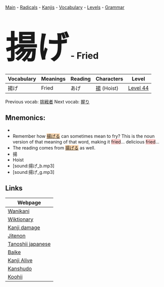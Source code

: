 <style> bigfont {font-size: 100px}</style>
[Main](../README.md) -
[Radicals](../radicals.md) -
[Kanjis](../kanjis.md) -
[Vocabulary](../vocabulary.md) -
[Levels](../levels.md) -
[Grammar](../grammar.md)
# <bigfont> 揚げ</bigfont> - Fried 

| Vocabulary | Meanings | Reading | Characters | Level |
| --- | --- | --- | --- | --- |
| 揚げ | Fried | あげ |  [揚](../kanjis/揚.md) (Hoist) | [Level 44](../levels/wk_level44.md) |

Previous vocab: [挑戦者](挑戦者.md) Next vocab: [握り](握り.md) 

## Mnemonics:

* 
* Remember how <span style="background-color:#fed8b1"> [揚げる](https://jisho.org/search/揚げる)</span> can sometimes mean to fry? This is the noun version of that meaning of that word, making it <span style="background-color:#ffcccb"> fried</span>... delicious <span style="background-color:#ffcccb"> fried</span>...
* The reading comes from <span style="background-color:#fed8b1"> [揚げる](https://jisho.org/search/揚げる)</span> as well.
* 揚
* Hoist
* [sound:揚げ_b.mp3]
* [sound:揚げ_g.mp3]


## Links 

| Webpage |
| --- |
| [Wanikani          ](https://www.wanikani.com/kanji/揚げ) |
| [Wiktionary        ](https://en.wiktionary.org/wiki/揚げ) |
| [Kanji damage      ](http://www.kanjidamage.com/kanji/search?utf8=✓&q=揚げ) |
| [Jitenon           ](https://jitenon.com/kanji/揚げ) |
| [Tanoshii japanese ](https://www.tanoshiijapanese.com/dictionary/kanji.cfm?k=揚げ) |
| [Baike             ](https://baike.baidu.com/item/揚げ) |
| [Kanji Alive       ](https://app.kanjialive.com/揚げ) |
| [Kanshudo          ](https://www.kanshudo.com/searchmn?q=揚げ) |
| [Koohii            ](https://kanji.koohii.com/study/kanji/揚げ) |
